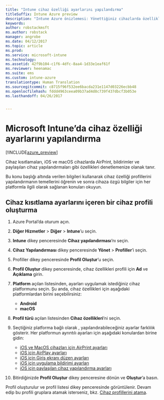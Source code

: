 ```yaml
---
title: "Intune cihaz özelliği ayarlarını yapılandırma"
titleSuffix: Intune Azure preview
description: "Intune Azure önizlemesi: Yönettiğiniz cihazlarda özellikleri yapılandırmak için Intune’u kullanmayı öğrenin."
keywords: 
author: robstackmsft
ms.author: robstack
manager: angrobe
ms.date: 04/12/2017
ms.topic: article
ms.prod: 
ms.service: microsoft-intune
ms.technology: 
ms.assetid: 42f9b104-c1f6-4dfc-8aa4-1d33e1eaf61f
ms.reviewer: heenamac
ms.suite: ems
ms.custom: intune-azure
translationtype: Human Translation
ms.sourcegitcommit: c8715f96f532ee6bacda231e1147d03226ecbb48
ms.openlocfilehash: fddd4963ceea09b37ad4d8c739f437dbcf3b053e
ms.lasthandoff: 04/26/2017


---
```


# <a name="how-to-configure-device-feature-settings-in-microsoft-intune"></a>Microsoft Intune’da cihaz özelliği ayarlarını yapılandırma

[!INCLUDE[azure_preview](../includes/azure_preview.md)]

Cihaz kısıtlamaları, iOS ve macOS cihazlarda AirPrint, bildirimler ve paylaşılan cihaz yapılandırmaları gibi özellikleri denetlemenize olanak tanır.

Bu konu başlığı altında verilen bilgileri kullanarak cihaz özelliği profillerini yapılandırmanın temellerini öğrenin ve sonra cihaza özgü bilgiler için her platformla ilgili olarak sağlanan konuları okuyun.

## <a name="create-a-device-profile-containing-device-restriction-settings"></a>Cihaz kısıtlama ayarlarını içeren bir cihaz profili oluşturma

1. Azure Portal’da oturum açın.
2. **Diğer Hizmetler** > **Diğer** > **Intune**’u seçin.
3. **Intune** dikey penceresinde **Cihaz yapılandırması**’nı seçin.
2. **Cihaz Yapılandırması** dikey penceresinde **Yönet** > **Profiller**’i seçin.
3. Profiller dikey penceresinde **Profil Oluştur**’u seçin.
4. **Profil Oluştur** dikey penceresinde, cihaz özellikleri profili için **Ad** ve **Açıklama** girin.
5. **Platform** açılan listesinden, ayarları uygulamak istediğiniz cihaz platformunu seçin. Şu anda, cihaz özellikleri için aşağıdaki platformlardan birini seçebilirsiniz:
    - **Android**
    - **macOS**
6. **Profil türü** açılan listesinden **Cihaz özellikleri**’ni seçin. 
7. Seçtiğiniz platforma bağlı olarak , yapılandırabileceğiniz ayarlar farklılık gösterir. Her platformun ayrıntılı ayarları için aşağıdaki konulardan birine gidin:
    - [iOS ve MacOS cihazları için AirPrint ayarları](air-print-settings-for-ios-and-macos.md)
     - [iOS için AirPlay ayarları](airplay-settings-for-ios-devices.md)
    - [iOS için Giriş ekranı düzen ayarları](home-screen-settings-for-ios.md)
    - [iOS için uygulama bildirimi ayarları](app-notification-settings-for-ios.md)
    - [iOS için paylaşılan cihaz yapılandırma ayarları](shared-device-settings-for-ios.md)

8. Bitirdiğinizde **Profil Oluştur** dikey penceresine dönün ve **Oluştur**’a basın.

Profil oluşturulur ve profil listesi dikey penceresinde görüntülenir.
Devam edip bu profili gruplara atamak isterseniz, bkz. [Cihaz profillerini atama](how-to-assign-device-profiles.md).




